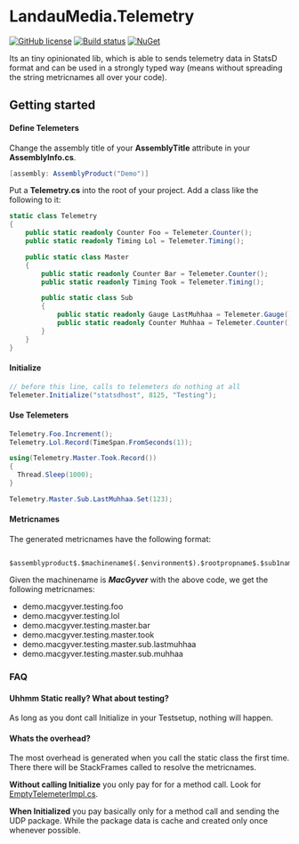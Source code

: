 # LandauMedia.Telemetry

[![GitHub license](https://img.shields.io/badge/license-MIT-blue.svg)](https://raw.githubusercontent.com/landaumedia/landaumedia-telemetry/master/LICENSE)
[![Build status](https://ci.appveyor.com/api/projects/status/3ybrkx2ooicwndy6?svg=true)](https://ci.appveyor.com/project/lanwin/landaumedia-telemetry)
[![NuGet](https://img.shields.io/nuget/v/LandauMedia.Telemetry.svg?maxAge=2592000)](https://www.nuget.org/packages/LandauMedia.Telemetry)

Its an tiny opinionated lib, which is able to sends telemetry data in StatsD format and can be used in a strongly typed way (means without spreading the string metricnames all over your code).

## Getting started

#### Define Telemeters

Change the assembly title of your **AssemblyTitle** attribute in your **AssemblyInfo.cs**.

```csharp
[assembly: AssemblyProduct("Demo")]
```

Put a **Telemetry.cs** into the root of your project. Add a class like the following to it:

```csharp
static class Telemetry
{
    public static readonly Counter Foo = Telemeter.Counter();
    public static readonly Timing Lol = Telemeter.Timing();

    public static class Master
    {
        public static readonly Counter Bar = Telemeter.Counter();
        public static readonly Timing Took = Telemeter.Timing();

        public static class Sub
        {
            public static readonly Gauge LastMuhhaa = Telemeter.Gauge();
            public static readonly Counter Muhhaa = Telemeter.Counter();
        }
    }
}
```

#### Initialize

```csharp
// before this line, calls to telemeters do nothing at all
Telemeter.Initialize("statsdhost", 8125, "Testing");
```

#### Use Telemeters

```csharp
Telemetry.Foo.Increment();
Telemetry.Lol.Record(TimeSpan.FromSeconds(1));

using(Telemetry.Master.Took.Record())
{
  Thread.Sleep(1000);
}

Telemetry.Master.Sub.LastMuhhaa.Set(123);
```

#### Metricnames

The generated metricnames have the following format:

     $assemblyproduct$.$machinename$(.$environment$).$rootpropname$.$sub1name$.$sub1propname$....

Given the machinename is ***MacGyver*** with the above code, we get the following metricnames:

* demo.macgyver.testing.foo
* demo.macgyver.testing.lol
* demo.macgyver.testing.master.bar
* demo.macgyver.testing.master.took
* demo.macgyver.testing.master.sub.lastmuhhaa
* demo.macgyver.testing.master.sub.muhhaa

### FAQ

#### Uhhmm Static really? What about testing?
As long as you dont call Initialize in your Testsetup, nothing will happen.

#### Whats the overhead?
The most overhead is generated when you call the static class the first time. There there will be StackFrames called to resolve the metricnames.

**Without calling Initialize** you only pay for for a method call. Look for [EmptyTelemeterImpl.cs](https://github.com/landaumedia/landaumedia-telemetry/blob/master/Source/LandauMedia.Telemetry/Internal/EmptyTelemeterImpl.cs).

**When Initialized** you pay basically only for a method call and sending the UDP package. While the package data is cache and created only once whenever possible.
